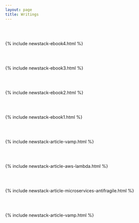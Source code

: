 ```yaml
---
layout: page
title: Writings 
---
```


<br /><br />

{% include newstack-ebook4.html %}

<br /><br />


{% include newstack-ebook3.html %}

<br /><br />

{% include newstack-ebook2.html %}

<br /><br />


{% include newstack-ebook1.html %}

<br /><br />
	

{% include newstack-article-vamp.html %}

<br /><br />	

{% include newstack-article-aws-lambda.html %}

<br /><br />

{% include newstack-article-microservices-antifragile.html %}

<br /><br />

{% include newstack-article-vamp.html %}